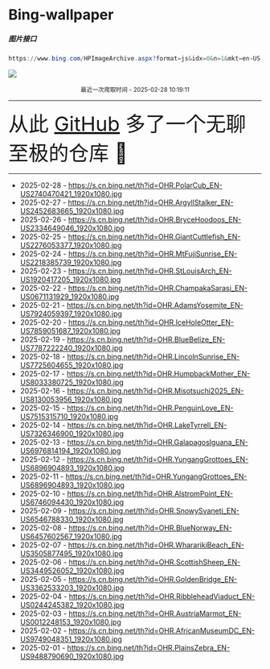 # Bing-wallpaper

##### 图片接口

```powershell
https://www.bing.com/HPImageArchive.aspx?format=js&idx=0&n=1&mkt=en-US
```

 ![](https://s.cn.bing.net/th?id=OHR.PolarCub_EN-US2740470421_1920x1080.jpg)

<p align='center' >
    <small>
        最近一次爬取时间 - 2025-02-28 10:19:11
    </small>
    <br>
    <hr>
    <font size=7>
        <small>
           从此 <a href='https://github.com/'>GitHub</a> 多了一个无聊至极的仓库  🍳
        </small>
    </font>
    <hr>
</p>


- 2025-02-28 - https://s.cn.bing.net/th?id=OHR.PolarCub_EN-US2740470421_1920x1080.jpg 
- 2025-02-27 - https://s.cn.bing.net/th?id=OHR.ArgyllStalker_EN-US2452683665_1920x1080.jpg 
- 2025-02-26 - https://s.cn.bing.net/th?id=OHR.BryceHoodoos_EN-US2334649046_1920x1080.jpg 
- 2025-02-25 - https://s.cn.bing.net/th?id=OHR.GiantCuttlefish_EN-US2276053377_1920x1080.jpg 
- 2025-02-24 - https://s.cn.bing.net/th?id=OHR.MtFujiSunrise_EN-US2218385739_1920x1080.jpg 
- 2025-02-23 - https://s.cn.bing.net/th?id=OHR.StLouisArch_EN-US1920417205_1920x1080.jpg 
- 2025-02-22 - https://s.cn.bing.net/th?id=OHR.ChampakaSarasi_EN-US0671131929_1920x1080.jpg 
- 2025-02-21 - https://s.cn.bing.net/th?id=OHR.AdamsYosemite_EN-US7924059397_1920x1080.jpg 
- 2025-02-20 - https://s.cn.bing.net/th?id=OHR.IceHoleOtter_EN-US7859051687_1920x1080.jpg 
- 2025-02-19 - https://s.cn.bing.net/th?id=OHR.BlueBelize_EN-US7787222240_1920x1080.jpg 
- 2025-02-18 - https://s.cn.bing.net/th?id=OHR.LincolnSunrise_EN-US7725604655_1920x1080.jpg 
- 2025-02-17 - https://s.cn.bing.net/th?id=OHR.HumpbackMother_EN-US8033380725_1920x1080.jpg 
- 2025-02-16 - https://s.cn.bing.net/th?id=OHR.Misotsuchi2025_EN-US8130053956_1920x1080.jpg 
- 2025-02-15 - https://s.cn.bing.net/th?id=OHR.PenguinLove_EN-US7515315710_1920x1080.jpg 
- 2025-02-14 - https://s.cn.bing.net/th?id=OHR.LakeTyrrell_EN-US7326346900_1920x1080.jpg 
- 2025-02-13 - https://s.cn.bing.net/th?id=OHR.GalapagosIguana_EN-US6976814194_1920x1080.jpg 
- 2025-02-12 - https://s.cn.bing.net/th?id=OHR.YungangGrottoes_EN-US6896904893_1920x1080.jpg 
- 2025-02-11 - https://s.cn.bing.net/th?id=OHR.YungangGrottoes_EN-US6896904893_1920x1080.jpg 
- 2025-02-10 - https://s.cn.bing.net/th?id=OHR.AlstromPoint_EN-US6746094430_1920x1080.jpg 
- 2025-02-09 - https://s.cn.bing.net/th?id=OHR.SnowySvaneti_EN-US6546788330_1920x1080.jpg 
- 2025-02-08 - https://s.cn.bing.net/th?id=OHR.BlueNorway_EN-US6457602567_1920x1080.jpg 
- 2025-02-07 - https://s.cn.bing.net/th?id=OHR.WhararikiBeach_EN-US3505877495_1920x1080.jpg 
- 2025-02-06 - https://s.cn.bing.net/th?id=OHR.ScottishSheep_EN-US3449526052_1920x1080.jpg 
- 2025-02-05 - https://s.cn.bing.net/th?id=OHR.GoldenBridge_EN-US3362533203_1920x1080.jpg 
- 2025-02-04 - https://s.cn.bing.net/th?id=OHR.RibbleheadViaduct_EN-US0244245382_1920x1080.jpg 
- 2025-02-03 - https://s.cn.bing.net/th?id=OHR.AustriaMarmot_EN-US0012248153_1920x1080.jpg 
- 2025-02-02 - https://s.cn.bing.net/th?id=OHR.AfricanMuseumDC_EN-US9749048351_1920x1080.jpg 
- 2025-02-01 - https://s.cn.bing.net/th?id=OHR.PlainsZebra_EN-US9488790690_1920x1080.jpg 
